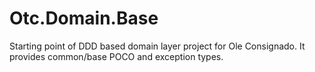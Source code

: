 # Otc.Domain.Base
Starting point of DDD based domain layer project for Ole Consignado. It provides common/base POCO and exception types.
